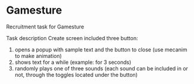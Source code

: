 # Gamesture
 Recruitment task for Gamesture
 
 
Task description
Create screen included three button:
1) opens a popup with sample text and the button to close (use mecanim to make animation)
2) shows text for a while (example: for 3 seconds)
3) randomly plays one of three sounds (each sound can be included in or not, through the toggles located under the button)
